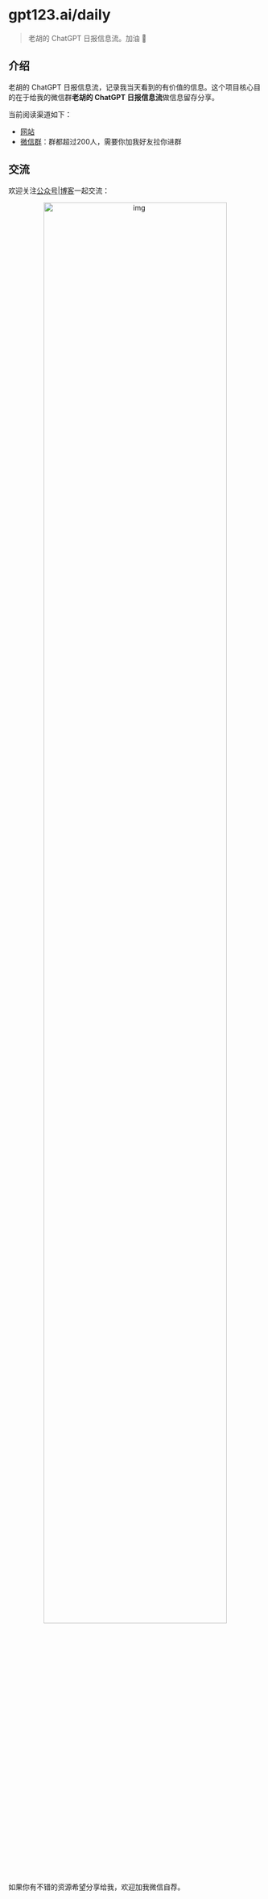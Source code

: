 # gpt123.ai/daily

> 老胡的 ChatGPT 日报信息流。加油 🎉

## 介绍 

老胡的 ChatGPT 日报信息流，记录我当天看到的有价值的信息。这个项目核心目的在于给我的微信群**老胡的 ChatGPT 日报信息流**做信息留存分享。

当前阅读渠道如下：

- [网站](https://www.gpt123.ai/daily)
- [微信群](https://images-1252557999.file.myqcloud.com/uPic/ETIbMe.jpg)：群都超过200人，需要你加我好友拉你进群

## 交流

欢迎关注[公众号](https://images-1252557999.file.myqcloud.com/uPic/ETIbMe.jpg)|[博客](https://howie6879.cn/)一起交流：

<div align=center><img src="https://images-1252557999.file.myqcloud.com/uPic/ETIbMe.jpg"  width="85%" alt="img" /></div>

如果你有不错的资源希望分享给我，欢迎加我微信自荐。
